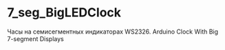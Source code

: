 # 7_seg_BigLEDClock
Часы на семисегментных индикаторах WS2326.
Arduino Clock With Big 7-segment Displays
